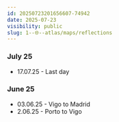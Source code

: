 ```yaml
---
id: 20250723201656607-74942
date: 2025-07-23
visibility: public
slug: 1--🌐--atlas/maps/reflections
---
```

### July 25

- 17.07.25 - Last day
### June 25

- 03.06.25 - Vigo to Madrid
- 2.06.25 - Porto to Vigo
